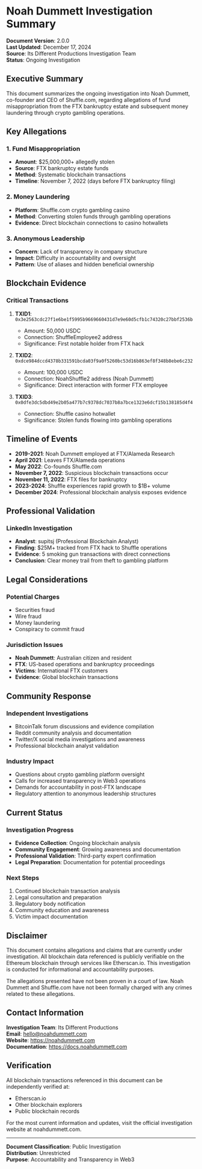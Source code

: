 # Noah Dummett Investigation Summary

**Document Version**: 2.0.0  
**Last Updated**: December 17, 2024  
**Source**: Its Different Productions Investigation Team  
**Status**: Ongoing Investigation

## Executive Summary

This document summarizes the ongoing investigation into Noah Dummett, co-founder and CEO of Shuffle.com, regarding allegations of fund misappropriation from the FTX bankruptcy estate and subsequent money laundering through crypto gambling operations.

## Key Allegations

### 1. Fund Misappropriation
- **Amount**: $25,000,000+ allegedly stolen
- **Source**: FTX bankruptcy estate funds
- **Method**: Systematic blockchain transactions
- **Timeline**: November 7, 2022 (days before FTX bankruptcy filing)

### 2. Money Laundering
- **Platform**: Shuffle.com crypto gambling casino
- **Method**: Converting stolen funds through gambling operations
- **Evidence**: Direct blockchain connections to casino hotwallets

### 3. Anonymous Leadership
- **Concern**: Lack of transparency in company structure
- **Impact**: Difficulty in accountability and oversight
- **Pattern**: Use of aliases and hidden beneficial ownership

## Blockchain Evidence

### Critical Transactions
1. **TXID1**: `0x3e2563cdc27f1e6be1f5995b9669660431d7e9e60d5cfb1c74320c27bbf2536b`
   - Amount: 50,000 USDC
   - Connection: ShuffleEmployee2 address
   - Significance: First notable holder from FTX hack

2. **TXID2**: `0xdce984dccd4378b331591bcda03f9a0f5260bc53d16b863ef8f348b8ebe6c232`
   - Amount: 100,000 USDC
   - Connection: NoahShuffle2 address (Noah Dummett)
   - Significance: Direct interaction with former FTX employee

3. **TXID3**: `0x0dfe3dc5dbd49e2b05a477b7c9378dc7037b8a7bce1323e6dcf15b138185d4f4`
   - Connection: Shuffle casino hotwallet
   - Significance: Stolen funds flowing into gambling operations

## Timeline of Events

- **2019-2021**: Noah Dummett employed at FTX/Alameda Research
- **April 2021**: Leaves FTX/Alameda operations
- **May 2022**: Co-founds Shuffle.com
- **November 7, 2022**: Suspicious blockchain transactions occur
- **November 11, 2022**: FTX files for bankruptcy
- **2023-2024**: Shuffle experiences rapid growth to $1B+ volume
- **December 2024**: Professional blockchain analysis exposes evidence

## Professional Validation

### LinkedIn Investigation
- **Analyst**: supitsj (Professional Blockchain Analyst)
- **Finding**: $25M+ tracked from FTX hack to Shuffle operations
- **Evidence**: 5 smoking gun transactions with direct connections
- **Conclusion**: Clear money trail from theft to gambling platform

## Legal Considerations

### Potential Charges
- Securities fraud
- Wire fraud
- Money laundering
- Conspiracy to commit fraud

### Jurisdiction Issues
- **Noah Dummett**: Australian citizen and resident
- **FTX**: US-based operations and bankruptcy proceedings
- **Victims**: International FTX customers
- **Evidence**: Global blockchain transactions

## Community Response

### Independent Investigations
- BitcoinTalk forum discussions and evidence compilation
- Reddit community analysis and documentation
- Twitter/X social media investigations and awareness
- Professional blockchain analyst validation

### Industry Impact
- Questions about crypto gambling platform oversight
- Calls for increased transparency in Web3 operations
- Demands for accountability in post-FTX landscape
- Regulatory attention to anonymous leadership structures

## Current Status

### Investigation Progress
- **Evidence Collection**: Ongoing blockchain analysis
- **Community Engagement**: Growing awareness and documentation
- **Professional Validation**: Third-party expert confirmation
- **Legal Preparation**: Documentation for potential proceedings

### Next Steps
1. Continued blockchain transaction analysis
2. Legal consultation and preparation
3. Regulatory body notification
4. Community education and awareness
5. Victim impact documentation

## Disclaimer

This document contains allegations and claims that are currently under investigation. All blockchain data referenced is publicly verifiable on the Ethereum blockchain through services like Etherscan.io. This investigation is conducted for informational and accountability purposes.

The allegations presented have not been proven in a court of law. Noah Dummett and Shuffle.com have not been formally charged with any crimes related to these allegations.

## Contact Information

**Investigation Team**: Its Different Productions  
**Email**: hello@noahdummett.com  
**Website**: https://noahdummett.com  
**Documentation**: https://docs.noahdummett.com

## Verification

All blockchain transactions referenced in this document can be independently verified at:
- Etherscan.io
- Other blockchain explorers
- Public blockchain records

For the most current information and updates, visit the official investigation website at noahdummett.com.

---

**Document Classification**: Public Investigation  
**Distribution**: Unrestricted  
**Purpose**: Accountability and Transparency in Web3
